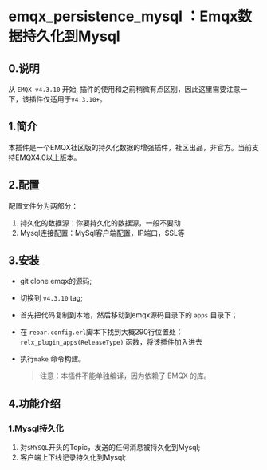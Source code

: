 # emqx_persistence_mysql ：Emqx数据持久化到Mysql
## 0.说明
从 `EMQX v4.3.10` 开始, 插件的使用和之前稍微有点区别，因此这里需要注意一下，该插件仅适用于`v4.3.10+`。

## 1.简介
本插件是一个EMQX社区版的持久化数据的增强插件，社区出品，非官方。当前支持EMQX4.0以上版本。

## 2.配置
配置文件分为两部分：
1. 持久化的数据源：你要持久化的数据源，一般不要动
2. Mysql连接配置：MySql客户端配置，IP端口，SSL等
## 3.安装
- git clone emqx的源码;
- 切换到 `v4.3.10` tag;
- 首先把代码复制到本地，然后移动到emqx源码目录下的 `apps` 目录下；
- 在 `rebar.config.erl`脚本下找到大概290行位置处：`relx_plugin_apps(ReleaseType)` 函数，将该插件加入进去
- 执行`make` 命令构建。

    > 注意：本插件不能单独编译，因为依赖了 EMQX 的库。

## 4.功能介绍
### 1.Mysql持久化
1. 对`$MYSQL`开头的Topic，发送的任何消息被持久化到Mysql;
2. 客户端上下线记录持久化到Mysql;

